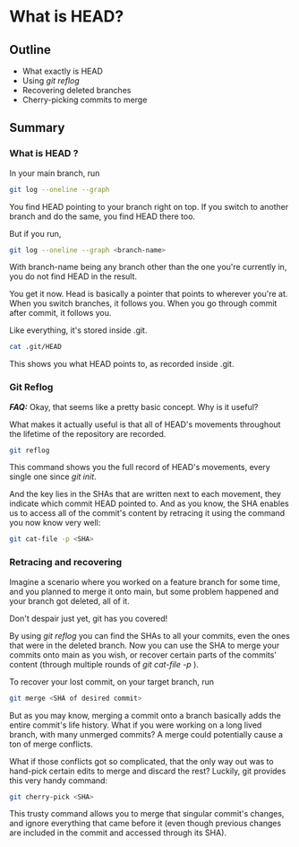 # What is HEAD?

## Outline 
- What exactly is HEAD
- Using _git reflog_
- Recovering deleted branches
- Cherry-picking commits to merge

## Summary
### What is HEAD ? 

In your main branch, run
```bash
git log --oneline --graph 
```
You find HEAD pointing to your branch right on top. 
If you switch to another branch and do the same, you find HEAD there too. 

But if you run, 
```bash
git log --oneline --graph <branch-name> 
``` 
With branch-name being any branch other than the one you're currently in, you do not find HEAD in the result.

You get it now. Head is basically a pointer that points to wherever you're at. When you switch branches, it follows you. When you go through commit after commit, it follows you. 

Like everything, it's stored inside .git. 

```bash
cat .git/HEAD
```
This shows you what HEAD points to, as recorded inside .git.

### Git Reflog

**_FAQ:_**  Okay, that seems like a pretty basic concept. Why is it useful?

What makes it actually useful is that all of HEAD's movements throughout the lifetime of the repository are recorded. 

``` bash
git reflog
```

This command shows you the full record of HEAD's movements, every single one since _git init_. 

And the key lies in the SHAs that are written next to each movement, they indicate which commit HEAD pointed to. And as you know, the SHA enables us to access all of the commit's content by retracing it using the command you now know very well:

``` bash
git cat-file -p <SHA>
```

### Retracing and recovering

Imagine a scenario where you worked on a feature branch for some time, and you planned to merge it onto main, but some problem happened and your branch got deleted, all of it. 

Don't despair just yet, git has you covered!

By using _git reflog_ you can find the SHAs to all your commits, even the ones that were in the deleted branch. Now you can use the SHA to merge your commits onto main as you wish, or recover certain parts of the commits' content (through multiple rounds of _git cat-file -p_ ). 

To recover your lost commit, on your target branch, run

```bash
git merge <SHA of desired commit>
```
But as you may know, merging a commit onto a branch basically adds the entire commit's life history. What if you were working on a long lived branch, with many unmerged commits? A  merge could potentially cause a ton of merge conflicts. 

What if those conflicts got so complicated, that the only way out was to hand-pick certain edits to merge and discard the rest? Luckily, git provides this very handy command: 

```bash
git cherry-pick <SHA>
```

This trusty command allows you to merge that singular commit's changes, and ignore everything that came before it (even though previous changes are included in the commit and accessed through its SHA). 
